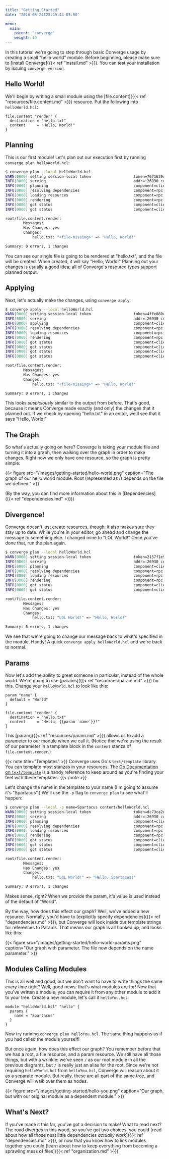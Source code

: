 ```yaml
---
title: "Getting Started"
date: "2016-08-24T23:49:44-05:00"

menu:
  main:
    parent: "converge"
    weight: 10
---
```


In this tutorial we're going to step through basic Converge usage by creating a
small "hello world" module. Before beginning, please make sure to
[install Converge]({{< ref "install.md" >}}). You can test your installation by
issuing `converge version`.

## Hello World!

We'll begin by writing a small module using the [file.content]({{< ref
"resources/file.content.md" >}}) resource. Put the following into
`helloWorld.hcl`:

```hcl
file.content "render" {
  destination = "hello.txt"
  content     = "Hello, World!"
}
```

## Planning

This is our first module! Let's plan out our execution first by running
`converge plan helloWorld.hcl`:

```sh
$ converge plan --local helloWorld.hcl
WARN[0000] setting session-local token                   token=7671639d-b007-4145-994b-0765080bd82c
INFO[0000] serving                                       addr=:26930 component=rpc
INFO[0000] planning                                      component=client file=hello.hcl
INFO[0000] resolving dependencies                        component=rpc function=ResolveDependencies runID=7ab3e976-8922-4df8-93ef-afd89cf0823c
INFO[0000] loading resources                             component=rpc function=SetResources runID=7ab3e976-8922-4df8-93ef-afd89cf0823c
INFO[0000] rendering                                     component=rpc function=Render runID=7ab3e976-8922-4df8-93ef-afd89cf0823c
INFO[0000] got status                                    component=client file=hello.hcl id=root/file.content.render run=STARTED stage=PLAN
INFO[0000] got status                                    component=client file=hello.hcl id=root run=STARTED stage=PLAN

root/file.content.render:
        Messages:
        Has Changes: yes
        Changes:
            hello.txt: "<file-missing>" => "Hello, World!"

Summary: 0 errors, 1 changes
```

You can see our single file is going to be rendered at "hello.txt", and the file
will be created. When created, it will say "Hello, World!" Planning out your
changes is usually a good idea; all of Converge's resource types support planned
output.

## Applying

Next, let's actually make the changes, using `converge apply`:

```sh
$ converge apply --local helloWorld.hcl
WARN[0000] setting session-local token                   token=4ffe080e-bc6b-4655-b7d5-e5456beb1e67
INFO[0000] serving                                       addr=:26930 component=rpc
INFO[0000] applying                                      component=client file=hello.hcl
INFO[0000] resolving dependencies                        component=rpc function=ResolveDependencies runID=56d53bc1-6fe5-4e17-a8a0-9ba97fd0c65c
INFO[0000] loading resources                             component=rpc function=SetResources runID=56d53bc1-6fe5-4e17-a8a0-9ba97fd0c65c
INFO[0000] rendering                                     component=rpc function=Render runID=56d53bc1-6fe5-4e17-a8a0-9ba97fd0c65c
INFO[0000] got status                                    component=client file=hello.hcl id=root/file.content.render run=STARTED stage=PLAN
INFO[0000] got status                                    component=client file=hello.hcl id=root run=STARTED stage=PLAN
INFO[0000] got status                                    component=client file=hello.hcl id=root/file.content.render run=STARTED stage=APPLY
INFO[0000] got status                                    component=client file=hello.hcl id=root run=STARTED stage=APPLY

root/file.content.render:
        Messages:
        Has Changes: yes
        Changes:
            hello.txt: "<file-missing>" => "Hello, World!"

Summary: 0 errors, 1 changes
```

This looks *suspiciously* similar to the output from before. That's good,
because it means Converge made exactly (and only) the changes that it planned
out. If we check by opening "hello.txt" in an editor, we'll see that it says
"Hello, World!"

## The Graph

So what's actually going on here? Converge is taking your module file and
turning it into a graph, then walking over the graph in order to make changes.
Right now we only have one resource, so the graph is pretty simple:

{{< figure src="/images/getting-started/hello-world.png"
           caption="The graph of our hello world module. Root (represented as /) depends on the file we defined." >}}

(By the way, you can find more information about this in [Dependencies]({{< ref
"dependencies.md" >}}))

## Divergence!

Converge doesn't just create resources, though: it also makes sure they stay up
to date. While you're in your editor, go ahead and change the message to
something else. I changed mine to "LOL World!" Once you've done that, run the
plan again.

```sh
$ converge plan --local helloWorld.hcl
WARN[0000] setting session-local token                   token=2157f1e9-6ca9-4e6f-a203-096608c9adcd
INFO[0000] serving                                       addr=:26930 component=rpc
INFO[0000] planning                                      component=client file=hello.hcl
INFO[0000] resolving dependencies                        component=rpc function=ResolveDependencies runID=5ca7bb15-c4b2-4453-b065-ac5cba288c82
INFO[0000] loading resources                             component=rpc function=SetResources runID=5ca7bb15-c4b2-4453-b065-ac5cba288c82
INFO[0000] rendering                                     component=rpc function=Render runID=5ca7bb15-c4b2-4453-b065-ac5cba288c82
INFO[0000] got status                                    component=client file=hello.hcl id=root/file.content.render run=STARTED stage=PLAN
INFO[0000] got status                                    component=client file=hello.hcl id=root run=STARTED stage=PLAN

root/file.content.render:
        Messages:
        Has Changes: yes
        Changes:
            hello.txt: "LOL World!" => "Hello, World!"

Summary: 0 errors, 1 changes
```

We see that we're going to change our message back to what's specified in the
module. Handy! A quick `converge apply helloWorld.hcl` and we're back to normal.

## Params

Now let's add the ability to greet someone in particular, instead of the whole
world. We're going to use [params]({{< ref "resources/param.md" >}}) for this.
Change your `helloWorld.hcl` to look like this:

```hcl
param "name" {
  default = "World"
}

file.content "render" {
  destination = "hello.txt"
  content     = "Hello, {{param `name`}}!"
}
```

This [param]({{< ref "resources/param.md" >}}) allows us to add a parameter to
our module when we call it. (Notice that we're using the result of our parameter
in a template block in the `content` stanza of `file.content.render`.)

{{< note title="Templates" >}}
Converge uses Go's `text/template` library. You can template most stanzas in
your resources. The
[Go Documentation on `text/template`](https://golang.org/pkg/text/template/) is
a handy reference to keep around as you're finding your feet with these
templates.
{{< /note >}}

Let's change the name in the template to your name (I'm going to assume it's
"Spartacus".) We'll use the `-p` flag to `converge plan` to see what'll happen:

```sh
$ converge plan --local -p name=Spartacus content/helloWorld.hcl
WARN[0000] setting session-local token                   token=dc73ca2e-d5dc-46d6-a2e4-81b848e7309c
INFO[0000] serving                                       addr=:26930 component=rpc
INFO[0000] planning                                      component=client file=hello.hcl
INFO[0000] resolving dependencies                        component=rpc function=ResolveDependencies runID=91562f11-df7b-4e8e-8fda-d341531afe92
INFO[0000] loading resources                             component=rpc function=SetResources runID=91562f11-df7b-4e8e-8fda-d341531afe92
INFO[0000] rendering                                     component=rpc function=Render runID=91562f11-df7b-4e8e-8fda-d341531afe92
INFO[0000] got status                                    component=client file=hello.hcl id=root/param.name run=STARTED stage=PLAN
INFO[0000] got status                                    component=client file=hello.hcl id=root/file.content.render run=STARTED stage=PLAN
INFO[0000] got status                                    component=client file=hello.hcl id=root run=STARTED stage=PLAN

root/file.content.render:
        Messages:
        Has Changes: yes
        Changes:
            hello.txt: "LOL World!" => "Hello, Spartacus!"

Summary: 0 errors, 1 changes
```

Makes sense, right? When we provide the param, it's value is used instead of the
default of "World".

By the way, how does this effect our graph? Well, we've added a new resource.
Normally, you'd have to [explicitly specify dependencies]({{< ref
"dependencies.md" >}}), but Converge will look inside our template strings for
references to Params. That means our graph is all hooked up, and looks like
this:

{{< figure src="/images/getting-started/hello-world-params.png"
           caption="Our graph with parameter. The file now depends on the name parameter." >}}

## Modules Calling Modules

This is all well and good, but we don't want to have to write things the same
*every time* right? Well, good news: that's what modules are for! Now that
you've written a module, you can require it from any other module to add it to
your tree. Create a new module, let's call it `helloYou.hcl`:

```hcl
module "helloWorld.hcl" "hello" {
  params {
    name = "Spartacus"
  }
}
```

Now try running `converge plan helloYou.hcl`. The same thing happens as if you
had called the module yourself!

But once again, how does this effect our graph? You remember before that we had
a root, a file resource, and a param resource. We still have all those things,
but with a wrinkle: we've seen `/` as our root module in all the previous
diagrams, but `/` is really just an alias for the root. Since we're not
requiring `helloWorld.hcl` from `helloYou.hcl`, Converge will reason about it as
a separate module. But really, these are all part of the same tree, and Converge
will walk over them as nodes.

{{< figure src="/images/getting-started/hello-you.png"
           caption="Our graph, but with our original module as a dependent module." >}}

## What's Next?

If you've made it this far, you've got a decision to make! What to read next?
The road diverges in this wood, so you've got two choices: you could
[read about how all those neat little dependencies *actually work*]({{< ref
"dependencies.md" >}}), or now that you know how to link modules together you
could
[learn about how to keep everything from becoming a sprawling mess of files]({{<
ref "organization.md" >}})

